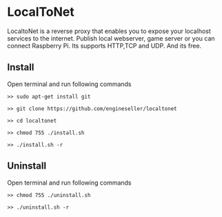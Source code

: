 # LocalToNet
LocaltoNet is a reverse proxy that enables you to expose your localhost services to the internet. 
Publish local webserver, game server or you can connect Raspberry Pi. Its supports HTTP,TCP and UDP. And its free.

## Install
Open terminal and run following commands
```
>> sudo apt-get install git
```
```
>> git clone https://github.com/engineseller/localtonet
```
```
>> cd localtonet
```
```
>> chmod 755 ./install.sh
```
```
>> ./install.sh -r
```

## Uninstall
Open terminal and run following commands
```
>> chmod 755 ./uninstall.sh
```
```
>> ./uninstall.sh -r
```
